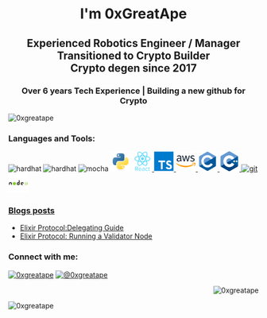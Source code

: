 <h1 align="center"> I'm 0xGreatApe</h1>
<h2 align="center">Experienced Robotics Engineer / Manager Transitioned to Crypto Builder  
<br /> Crypto degen since 2017 </h2>
<h3 align="center"> Over 6 years Tech Experience | Building a new github for Crypto</h3>
<p align="left"> <img src="https://komarev.com/ghpvc/?username=0xgreatape&label=Profile%20views&color=0e75b6&style=flat" alt="0xgreatape" /> </p>

 
 

<h3 align="left">Languages and Tools:</h3>
<p align="left">  <img href="https://github.com/ethereum/solidity"  src="https://www.svgrepo.com/show/374088/solidity.svg" alt="hardhat" width="40" height="40"/>  
<img href="https://github.com/NomicFoundation/hardhat"  src="https://encrypted-tbn0.gstatic.com/images?q=tbn:ANd9GcRF2uVdiUYgMLowRelq0vJw5nduSO_gms7qpEoFp0x5hpBsBV-z5HXGBQe8mNgbhzQepbE&usqp=CAU" alt="hardhat" width="40" height="40"/> 
<img href="https://github.com/mochajs/mocha"  src="https://camo.githubusercontent.com/58045a79a69afea4cab1cea6def6d911fba3956cf5fd683addf41c032aa64088/68747470733a2f2f636c6475702e636f6d2f78465646784f696f41552e737667" alt="mocha" width="40" height="40"/> 
  <img src="https://raw.githubusercontent.com/devicons/devicon/master/icons/python/python-original.svg" alt="python" width="40" height="40"/> </a> <a href="https://reactjs.org/" target="_blank" rel="noreferrer"> <img src="https://raw.githubusercontent.com/devicons/devicon/master/icons/react/react-original-wordmark.svg" alt="react" width="40" height="40"/> </a> <a href="https://www.typescriptlang.org/" target="_blank" rel="noreferrer"> <img src="https://raw.githubusercontent.com/devicons/devicon/master/icons/typescript/typescript-original.svg" alt="typescript" width="40" height="40"/> </a> 
<a href="https://aws.amazon.com" target="_blank" rel="noreferrer"> <img src="https://raw.githubusercontent.com/devicons/devicon/master/icons/amazonwebservices/amazonwebservices-original-wordmark.svg" alt="aws" width="40" height="40"/> </a> <a href="https://www.cprogramming.com/" target="_blank" rel="noreferrer"> <img src="https://raw.githubusercontent.com/devicons/devicon/master/icons/c/c-original.svg" alt="c" width="40" height="40"/> </a> <a href="https://www.w3schools.com/cpp/" target="_blank" rel="noreferrer"> <img src="https://raw.githubusercontent.com/devicons/devicon/master/icons/cplusplus/cplusplus-original.svg" alt="cplusplus" width="40" height="40"/> </a> <a href="https://git-scm.com/" target="_blank" rel="noreferrer"> <img src="https://www.vectorlogo.zone/logos/git-scm/git-scm-icon.svg" alt="git" width="40" height="40"/> </a> <a href="https://nodejs.org" target="_blank" rel="noreferrer"> <img src="https://raw.githubusercontent.com/devicons/devicon/master/icons/nodejs/nodejs-original-wordmark.svg" alt="nodejs" width="40" height="40"/> </a> <a href="https://www.python.org" target="_blank" rel="noreferrer"> </p>

### Blogs posts
<!-- BLOG-POST-LIST:START -->
- [Elixir Protocol:Delegating Guide](https://medium.com/@0xGreatApe/elixir-protocol-delegating-guide-ce16970684ac)
- [Elixir Protocol: Running a Validator Node](https://medium.com/@0xGreatApe/an-idiots-guide-to-running-an-elixir-v2-0-validator-307e801ec4bf)
<!-- BLOG-POST-LIST:END -->

<h3 align="left">Connect with me:</h3>
<p align="left">
<a href="https://twitter.com/0xgreatape" target="blank"><img align="center" src="https://raw.githubusercontent.com/rahuldkjain/github-profile-readme-generator/master/src/images/icons/Social/twitter.svg" alt="0xgreatape" height="30" width="40" /></a>
<a href="https://medium.com/@0xgreatape" target="blank"><img align="center" src="https://raw.githubusercontent.com/rahuldkjain/github-profile-readme-generator/master/src/images/icons/Social/medium.svg" alt="@0xgreatape" height="30" width="40" /></a>
</p>



<p>&nbsp;<img align="right" src="https://github-readme-stats.vercel.app/api?username=0xgreatape&show_icons=true&locale=en" alt="0xgreatape" /></p>

<p><img align="left" src="https://github-readme-stats.vercel.app/api/top-langs?username=0xgreatape&show_icons=true&locale=en&layout=compact" alt="0xgreatape" /></p>
